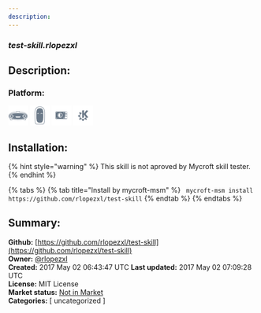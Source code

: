 ```yaml
---
description: 
---
```


### _test-skill.rlopezxl_  
## Description:  
  
  
  
### Platform:  
 ![Mark I](../.gitbook/assets/mark-1-icon.png)  ![Mark II](../.gitbook/assets/mark-2-icon.png)  ![Picroft](../.gitbook/assets/picroft-icon.png)  ![plasmoid](../.gitbook/assets/kde.png)   
## Installation:  
{% hint style="warning" %}
This skill is not aproved by Mycroft skill tester.
{% endhint %}
    
{% tabs %}
{% tab title="Install by mycroft-msm" %}
``` mycroft-msm install https://github.com/rlopezxl/test-skill```
{% endtab %}
  {% endtabs %}
    
## Summary:  
**Github:** [https://github.com/rlopezxl/test-skill](https://github.com/rlopezxl/test-skill)  
**Owner:** [@rlopezxl](https://github.com/rlopezxl)  
**Created:** 2017 May 02 06:43:47 UTC  **Last updated:** 2017 May 02 07:09:28 UTC  
**License:** MIT License  
**Market status:** [Not in Market](https://market.mycroft.ai/skill/)  
**Categories:** [ uncategorized ]   
